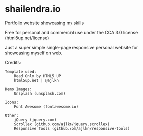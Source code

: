 # shailendra.io
Portfolio website showcasing my skills

Free for personal and commercial use under the CCA 3.0 license (html5up.net/license)

Just a super simple single-page responsive personal website for showcasing myself on web.

Credits:

	Template used:
		Read Only by HTML5 UP
		html5up.net | @ajlkn

	Demo Images:
		Unsplash (unsplash.com)

	Icons:
		Font Awesome (fontawesome.io)

	Other:
		jQuery (jquery.com)
		Scrollex (github.com/ajlkn/jquery.scrollex)
		Responsive Tools (github.com/ajlkn/responsive-tools)
